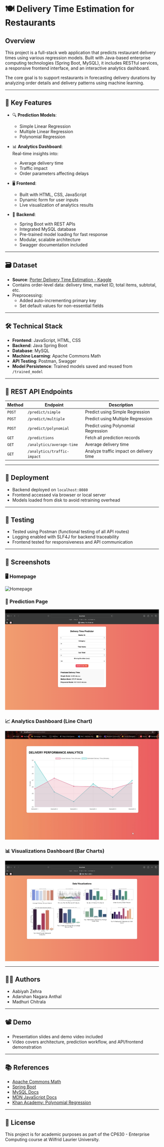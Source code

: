 # 🍽️ Delivery Time Estimation for Restaurants

## Overview

This project is a full-stack web application that predicts restaurant delivery times using various regression models. Built with Java-based enterprise computing technologies (Spring Boot, MySQL), it includes RESTful services, a responsive frontend interface, and an interactive analytics dashboard.

The core goal is to support restaurants in forecasting delivery durations by analyzing order details and delivery patterns using machine learning.

---

## 📌 Key Features

- 🔍 **Prediction Models**:  
  - Simple Linear Regression  
  - Multiple Linear Regression  
  - Polynomial Regression

- 📊 **Analytics Dashboard**:  
  Real-time insights into:
  - Average delivery time
  - Traffic impact
  - Order parameters affecting delays

- 🖥️ **Frontend**:  
  - Built with HTML, CSS, JavaScript  
  - Dynamic form for user inputs  
  - Live visualization of analytics results

- 🧠 **Backend**:  
  - Spring Boot with REST APIs  
  - Integrated MySQL database  
  - Pre-trained model loading for fast response  
  - Modular, scalable architecture  
  - Swagger documentation included

---

## 🗃️ Dataset

- **Source**: [Porter Delivery Time Estimation - Kaggle](https://www.kaggle.com/datasets/ranitsarkar01/porter-delivery-time-estimation-dataset)  
- Contains order-level data: delivery time, market ID, total items, subtotal, etc.  
- Preprocessing:
  - Added auto-incrementing primary key
  - Set default values for non-essential fields

---

## 🛠️ Technical Stack

- **Frontend**: JavaScript, HTML, CSS
- **Backend**: Java Spring Boot
- **Database**: MySQL
- **Machine Learning**: Apache Commons Math
- **API Testing**: Postman, Swagger
- **Model Persistence**: Trained models saved and reused from `/trained_model`

---

## 📡 REST API Endpoints

| Method | Endpoint | Description |
|--------|----------|-------------|
| `POST` | `/predict/simple` | Predict using Simple Regression |
| `POST` | `/predict/multiple` | Predict using Multiple Regression |
| `POST` | `/predict/polynomial` | Predict using Polynomial Regression |
| `GET` | `/predictions` | Fetch all prediction records |
| `GET` | `/analytics/average-time` | Average delivery time |
| `GET` | `/analytics/traffic-impact` | Analyze traffic impact on delivery time |

---

## 🚀 Deployment

- Backend deployed on `localhost:8080`
- Frontend accessed via browser or local server
- Models loaded from disk to avoid retraining overhead

---

## 🧪 Testing

- Tested using Postman (functional testing of all API routes)
- Logging enabled with SLF4J for backend traceability
- Frontend tested for responsiveness and API communication

---

## 📸 Screenshots

### 🖥️ Homepage
![Homepage](images/web_page.png)

### 🧠 Prediction Page
![Prediction Form](images/web_prediction.png)

### 📈 Analytics Dashboard (Line Chart)
![Analytics](images/web_analytics.png)

### 📊 Visualizations Dashboard (Bar Charts)
![Visualizations](images/web_visualizations.png)

---

## 👩‍💻 Authors

- Aabiyah Zehra  
- Adarshan Nagara Anthal  
- Madhuri Chitrala  

---

## 📽️ Demo

- Presentation slides and demo video included
- Video covers architecture, prediction workflow, and API/frontend demonstration

---

## 📚 References

- [Apache Commons Math](https://commons.apache.org/proper/commons-math/)
- [Spring Boot](https://spring.io/projects/spring-boot)
- [MySQL Docs](https://dev.mysql.com/doc/)
- [MDN JavaScript Docs](https://developer.mozilla.org/en-US/docs/Web/JavaScript)
- [Khan Academy: Polynomial Regression](https://www.khanacademy.org/math/statistics-probability)

---

## 📄 License

This project is for academic purposes as part of the CP630 - Enterprise Computing course at Wilfrid Laurier University.
